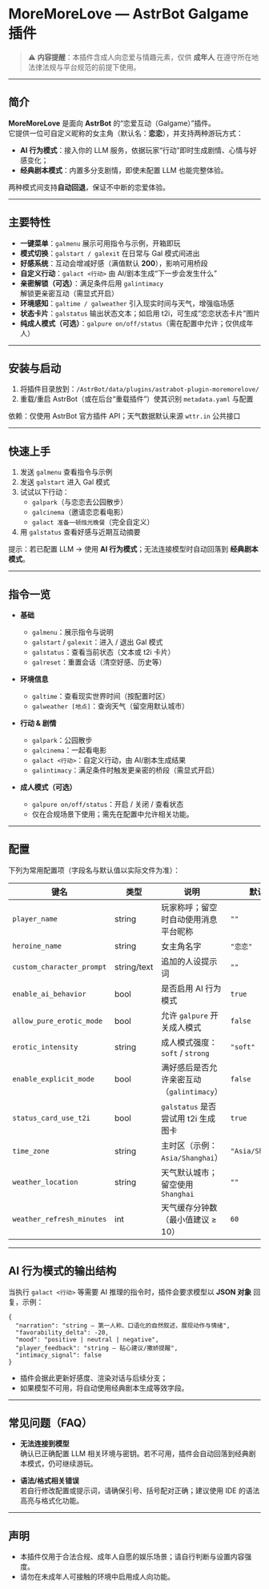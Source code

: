 # MoreMoreLove — AstrBot Galgame 插件

> ⚠️ **内容提醒**：本插件含成人向恋爱与情趣元素，仅供 **成年人** 在遵守所在地法律法规与平台规范的前提下使用。

---

## 简介

**MoreMoreLove** 是面向 **AstrBot** 的“恋爱互动（Galgame）”插件。  
它提供一位可自定义昵称的女主角（默认名：**恋恋**），并支持两种游玩方式：

- **AI 行为模式**：接入你的 LLM 服务，依据玩家“行动”即时生成剧情、心情与好感变化；
- **经典剧本模式**：内置多分支剧情，即使未配置 LLM 也能完整体验。

两种模式间支持**自动回退**，保证不中断的恋爱体验。

---

## 主要特性

- **一键菜单**：`galmenu` 展示可用指令与示例，开箱即玩  
- **模式切换**：`galstart / galexit` 在日常与 Gal 模式间进出  
- **好感系统**：互动会增减好感（满值默认 **200**），影响可用桥段  
- **自定义行动**：`galact <行动>` 由 AI/剧本生成“下一步会发生什么”  
- **亲密解锁（可选）**：满足条件后用 `galintimacy` 解锁更亲密互动（需显式开启）  
- **环境感知**：`galtime / galweather` 引入现实时间与天气，增强临场感  
- **状态卡片**：`galstatus` 输出状态文本；如启用 t2i，可生成“恋恋状态卡片”图片  
- **纯成人模式（可选）**：`galpure on/off/status`（需在配置中允许；仅供成年人）

---

## 安装与启动

1. 将插件目录放到：`/AstrBot/data/plugins/astrabot-plugin-moremorelove/`  
2. 重载/重启 AstrBot（或在后台“重载插件”）使其识别 `metadata.yaml` 与配置

依赖：仅使用 AstrBot 官方插件 API；天气数据默认来源 `wttr.in` 公共接口

---

## 快速上手

1. 发送 `galmenu` 查看指令与示例  
2. 发送 `galstart` 进入 Gal 模式  
3. 试试以下行动：
   - `galpark`（与恋恋去公园散步）
   - `galcinema`（邀请恋恋看电影）
   - `galact 准备一顿烛光晚餐`（完全自定义）
4. 用 `galstatus` 查看好感与近期互动摘要

提示：若已配置 LLM → 使用 **AI 行为模式**；无法连接模型时自动回落到 **经典剧本模式**。

---

## 指令一览

- **基础**
  - `galmenu`：展示指令与说明  
  - `galstart` / `galexit`：进入 / 退出 Gal 模式  
  - `galstatus`：查看当前状态（文本或 t2i 卡片）  
  - `galreset`：重置会话（清空好感、历史等）

- **环境信息**
  - `galtime`：查看现实世界时间（按配置时区）  
  - `galweather [地点]`：查询天气（留空用默认城市）

- **行动 & 剧情**
  - `galpark`：公园散步  
  - `galcinema`：一起看电影  
  - `galact <行动>`：自定义行动，由 AI/剧本生成结果  
  - `galintimacy`：满足条件时触发更亲密的桥段（需显式开启）

- **成人模式（可选）**
  - `galpure on/off/status`：开启 / 关闭 / 查看状态  
  - 仅在合规场景下使用；需先在配置中允许相关功能。

---

## 配置

下列为常用配置项（字段名与默认值以实际文件为准）：

| 键名 | 类型 | 说明 | 默认值 |
|---|---|---|---|
| `player_name` | string | 玩家称呼；留空时自动使用消息平台昵称 | `""` |
| `heroine_name` | string | 女主角名字 | `"恋恋"` |
| `custom_character_prompt` | string/text | 追加的人设提示词 | `""` |
| `enable_ai_behavior` | bool | 是否启用 AI 行为模式 | `true` |
| `allow_pure_erotic_mode` | bool | 允许 `galpure` 开关成人模式 | `false` |
| `erotic_intensity` | string | 成人模式强度：`soft` / `strong` | `"soft"` |
| `enable_explicit_mode` | bool | 满好感后是否允许亲密互动（`galintimacy`） | `false` |
| `status_card_use_t2i` | bool | `galstatus` 是否尝试用 t2i 生成图卡 | `true` |
| `time_zone` | string | 主时区（示例：`Asia/Shanghai`） | `"Asia/Shanghai"` |
| `weather_location` | string | 天气默认城市；留空使用 `Shanghai` | `""` |
| `weather_refresh_minutes` | int | 天气缓存分钟数（最小值建议 ≥ 10） | `60` |

---

## AI 行为模式的输出结构

当执行 `galact <行动>` 等需要 AI 推理的指令时，插件会要求模型以 **JSON 对象** 回复，示例：

    {
      "narration": "string — 第一人称、口语化的自然叙述，展现动作与情绪",
      "favorability_delta": -20,
      "mood": "positive | neutral | negative",
      "player_feedback": "string — 贴心建议/撒娇提醒",
      "intimacy_signal": false
    }

- 插件会据此更新好感度、渲染对话与后续分支；  
- 如果模型不可用，将自动使用经典剧本生成等效字段。

---

## 常见问题（FAQ）

- **无法连接到模型**  
  确认已正确配置 LLM 相关环境与密钥。若不可用，插件会自动回落到经典剧本模式，仍可继续游玩。

- **语法/格式相关错误**  
  若自行修改配置或提示词，请确保引号、括号配对正确；建议使用 IDE 的语法高亮与格式化功能。

---

## 声明

- 本插件仅用于合法合规、成年人自愿的娱乐场景；请自行判断与设置内容强度。  
- 请勿在未成年人可接触的环境中启用成人向功能。
